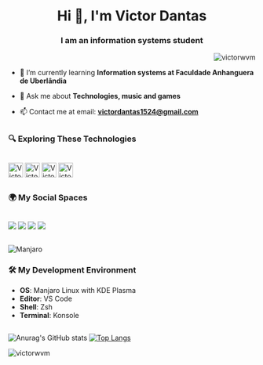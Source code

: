 <h1 align="center">Hi 👋, I'm Victor Dantas</h1>
<h3 align="center">I am an information systems student</h3>

<p align="right"> <img src="https://komarev.com/ghpvc/?username=victorwvm&label=Profile%20views&color=0e75b6&style=flat" alt="victorwvm" /> </p>

- 🌱 I’m currently learning **Information systems at Faculdade Anhanguera de Uberlândia**  
 
- 💬 Ask me about **Technologies, music and games**
  
- 📫 Contact me at email: **victordantas1524@gmail.com**


##

### 🔍 Exploring These Technologies

<div style="display: inline_block"><br>
  <img align="center" alt="Victor_Go" height="30" width="30" src="https://cdn.jsdelivr.net/gh/devicons/devicon@latest/icons/go/go-original.svg" />      
  <img align="center" alt="Victor_Ku" height="30" width="30" src="https://cdn.jsdelivr.net/gh/devicons/devicon@latest/icons/kubernetes/kubernetes-original.svg" />
   <img align="center" alt="Victor_Post" height="30" width="30" src="https://cdn.jsdelivr.net/gh/devicons/devicon@latest/icons/postgresql/postgresql-original-wordmark.svg" />             
  <img align="center" alt="Victor_Git" height="30" width="30" 
src="https://cdn.jsdelivr.net/gh/devicons/devicon@latest/icons/git/git-original.svg" />

  
</div>

##

### 🌍 My Social Spaces

<div style="display: inline_block"><br>
  <a href="https://www.instagram.com/victor.wvm/" target="_blank"><img src="https://img.shields.io/badge/-Instagram-%23E4405F?style=for-the-badge&logo=instagram&logoColor=white" target="_blank"></a>
  <a href="https://www.last.fm/user/kyeta" target="_blank"><img src="https://img.shields.io/badge/last.fm-D51007?style=for-the-badge&logo=last.fm&logoColor=white"></a> 
  <a href="https://www.linkedin.com/in/jose-victor-dantas-618810215/" target="_blank"><img src="https://img.shields.io/badge/-LinkedIn-%230077B5?style=for-the-badge&logo=linkedin&logoColor=white" target="_blank"></a> 
  <a href="https://leetcode.com/u/victor_wvm/" target="_blank"><img src="https://img.shields.io/badge/-LeetCode-FFA116?style=for-the-badge&logo=LeetCode&logoColor=black" target ="_blank"></a>
</div>

##

![Manjaro](https://img.shields.io/badge/OS-Manjaro-35BF5C?logo=manjaro)
### 🛠️ My Development Environment
- **OS**: Manjaro Linux with KDE Plasma
- **Editor**: VS Code
- **Shell**: Zsh
- **Terminal**: Konsole

##
![Anurag's GitHub stats](https://github-readme-stats.vercel.app/api?username=victorwvm&show_icons=true&theme=transparent)
[![Top Langs](https://github-readme-stats.vercel.app/api/top-langs/?username=victorwvm&layout=compact&theme=transparent)](https://github.com/anuraghazra/github-readme-stats)

<p><img align="center" src="https://github-readme-streak-stats.herokuapp.com/?user=victorwvm&theme=transparent" alt="victorwvm" /></p>

